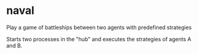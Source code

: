 # naval
Play a game of battleships between two agents with predefined strategies

Starts two processes in the "hub" and executes the strategies of agents A and B.
